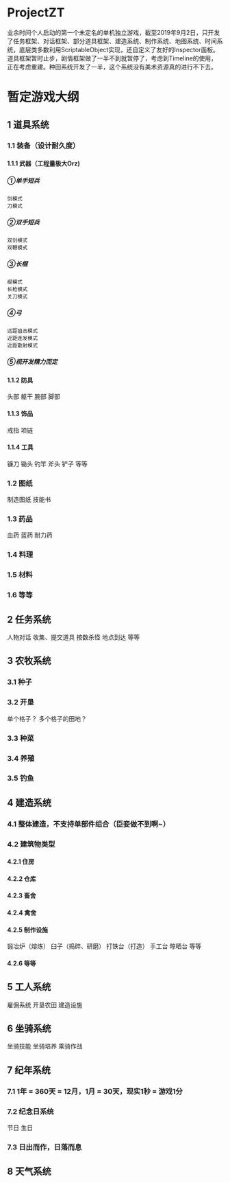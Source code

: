 # ProjectZT
业余时间个人启动的第一个未定名的单机独立游戏，截至2019年9月2日，只开发了任务框架、对话框架、部分道具框架、建造系统、制作系统、地图系统、时间系统，底层类多数利用ScriptableObject实现，还自定义了友好的Inspector面板。道具框架暂时止步，剧情框架做了一半不到就暂停了，考虑到Timeline的使用，正在考虑重建。种田系统开发了一半，这个系统没有美术资源真的进行不下去。
# 暂定游戏大纲
## 1  道具系统
### 1.1 装备（设计耐久度）
#### 1.1.1 武器（工程量极大Orz)
##### ①单手短兵
    剑模式
    刀模式
##### ②双手短兵
    双剑模式
    双鞭模式
##### ③长棍
    棍模式
    长枪模式
    关刀模式
##### ④弓
    远距狙击模式
    近距连发模式
    近距散射模式
##### ⑤视开发精力而定
#### 1.1.2 防具
   头部
   躯干
   腕部
   脚部
#### 1.1.3 饰品
   戒指
   项链
#### 1.1.4 工具
   镰刀
   锄头
   钓竿
   斧头
   铲子
   等等
### 1.2 图纸
  制造图纸
  技能书
### 1.3 药品
  血药
  蓝药
  耐力药
### 1.4 料理
### 1.5 材料
### 1.6 等等
## 2  任务系统
 人物对话
 收集、提交道具
 按数杀怪
 地点到达
 等等
## 3  农牧系统
### 3.1 种子
### 3.2 开垦
  单个格子？
  多个格子的田地？
### 3.3 种菜
### 3.4 养殖
### 3.5 钓鱼
## 4 建造系统
### 4.1 整体建造，不支持单部件组合（臣妾做不到啊~）
### 4.2 建筑物类型
#### 4.2.1 住房
#### 4.2.2 仓库
#### 4.2.3 畜舍
#### 4.2.4 禽舍
#### 4.2.5 制作设施
   锻冶炉（熔炼）
   臼子（捣碎、研磨）
   打铁台（打造）
   手工台
   晾晒台
   等等
#### 4.2.6 等等
## 5 工人系统
  雇佣系统
  开垦农田
  建造设施
## 6 坐骑系统
  坐骑技能
  坐骑培养
  乘骑作战
## 7 纪年系统
### 7.1 1年 = 360天 = 12月，1月 = 30天，现实1秒 = 游戏1分
### 7.2 纪念日系统
   节日
   生日
### 7.3 日出而作，日落而息
## 8 天气系统
